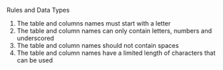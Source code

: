 <p>Rules and Data Types</p>
<ol>
    <li>The table and columns names must start with a letter</li>
    <li>The table and column names can only contain letters, numbers and underscored</li>
    <li>The table and column names should not contain spaces</li>
    <li>The table and column names have a limited length of characters that can be used</li>
</ol>